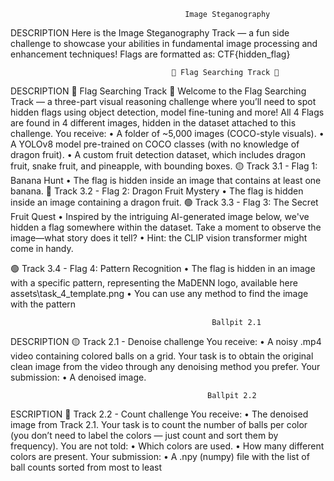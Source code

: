                                            Image Steganography
DESCRIPTION
Here is the Image Steganography Track — a fun side challenge to showcase your abilities in fundamental image processing and enhancement techniques!
Flags are formatted as: CTF{hidden_flag}


                                        🍌 Flag Searching Track 🍉
 DESCRIPTION
🍌 Flag Searching Track 🍉
Welcome to the Flag Searching Track — a three-part visual reasoning challenge where you’ll need to spot hidden flags using object detection, model fine-tuning and more!
All 4 Flags are found in 4 different images, hidden in the dataset attached to this challenge.
You receive:
•	A folder of ~5,000 images (COCO-style visuals).
•	A YOLOv8 model pre-trained on COCO classes (with no knowledge of dragon fruit).
•	A custom fruit detection dataset, which includes dragon fruit, snake fruit, and pineapple, with bounding boxes.
🟡 Track 3.1 - Flag 1: Banana Hunt
•	The flag is hidden inside an image that contains at least one banana.
🔴 Track 3.2 - Flag 2: Dragon Fruit Mystery
•	The flag is hidden inside an image containing a dragon fruit.
🟢 Track 3.3 - Flag 3: The Secret Fruit Quest
•	Inspired by the intriguing AI-generated image below, we've hidden a flag somewhere within the dataset. Take a moment to observe the image—what story does it tell?
•	Hint: the CLIP vision transformer might come in handy.
 
🟢 Track 3.4 - Flag 4: Pattern Recognition
•	The flag is hidden in an image with a specific pattern, representing the MaDENN logo, available here assets\task_4_template.png
•	You can use any method to find the image with the pattern



                                                 Ballpit 2.1
DESCRIPTION
🟡 Track 2.1 - Denoise challenge
You receive:
•	A noisy .mp4 video containing colored balls on a grid. Your task is to obtain the original clean image from the video through any denoising method you prefer.
Your submission:
•	A denoised image.


                                                Ballpit 2.2
ESCRIPTION
🔴 Track 2.2 - Count challenge
You receive:
•	The denoised image from Track 2.1.
Your task is to count the number of balls per color (you don’t need to label the colors — just count and sort them by frequency).
You are not told:
•	Which colors are used.
•	How many different colors are present.
Your submission:
•	A .npy (numpy) file with the list of ball counts sorted from most to least
